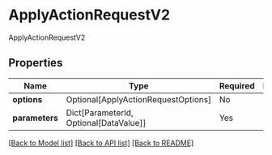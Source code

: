 # ApplyActionRequestV2

ApplyActionRequestV2

## Properties
| Name | Type | Required | Description |
| ------------ | ------------- | ------------- | ------------- |
**options** | Optional[ApplyActionRequestOptions] | No |  |
**parameters** | Dict[ParameterId, Optional[DataValue]] | Yes |  |


[[Back to Model list]](../../README.md#models-v2-link) [[Back to API list]](../../README.md#documentation-for-api-endpoints) [[Back to README]](../../README.md)
